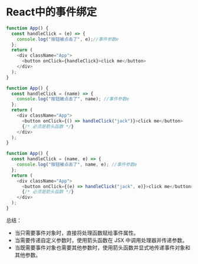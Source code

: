 # React中的事件绑定



```javascript
function App() {
  const handleClick = (e) => {
    console.log("按钮被点击了", e);//事件参数e
  };
  return (
    <div className="App">
      <button onClick={handleClick}>click me</button>
    </div>
  );
}

function App() {
  const handleClick = (name) => {
    console.log("按钮被点击了", name); //事件参数e
  };
  return (
    <div className="App">
      <button onClick={() => handleClick("jack")}>click me</button>
      {/* 必须是箭头函数 */}
    </div>
  );
}

function App() {
  const handleClick = (name, e) => {
    console.log("按钮被点击了", name, e); //事件参数e
  };
  return (
    <div className="App">
      <button onClick={(e) => handleClick("jack", e)}>click me</button>
      {/* 必须是箭头函数 */}
    </div>
  );
}
```

总结：

- 当只需要事件对象时，直接将处理函数赋给事件属性。
- 当需要传递自定义参数时，使用箭头函数在 JSX 中调用处理器并传递参数。
- 当既需要事件对象也需要其他参数时，使用箭头函数并显式地传递事件对象和其他参数。

